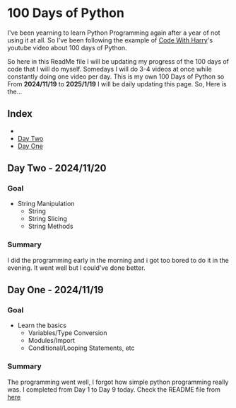 # 100 Days of Python

I've been yearning to learn Python Programming again after a year of not using it at all. So I've been following the example of [Code With Harry](https://www.youtube.com/watch?v=7wnove7K-ZQ&list=PLu0W_9lII9agwh1XjRt242xIpHhPT2llg)'s youtube video about 100 days of Python.

So here in this ReadMe file I will be updating my progress of the 100 days of code that I will do myself. Somedays I will do 3-4 videos at once  while constantly doing one video per day. This is my own 100 Days of Python so From **2024/11/19** to **2025/1/19** I will be daily updating this page. So, Here is the...

## Index
- 
- [Day Two](https://github.com/boyScavedo/Python/tree/main/Day%20Two)
- [Day One](https://github.com/boyScavedo/Python/tree/main/Day%20One)
## Day Two - 2024/11/20
### Goal
- String Manipulation
    - String
    - String Slicing
    - String Methods
### Summary
I did the programming early in the morning and i got too bored to do it in the evening. It went well but I could've done better.
## Day One - 2024/11/19
### Goal
- Learn the basics
    - Variables/Type Conversion
    - Modules/Import
    - Conditional/Looping Statements, etc
### Summary
The programming went well, I forgot how simple python programming really was. I completed from Day 1 to Day 9 today. Check the README file from [here](https://github.com/boyScavedo/Python/tree/main/Day%20One)

